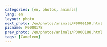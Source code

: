 ```yaml
---
categories: [en, photos, animals]
lang: en
layout: photo
next_photo: /en/photos/animals/P0000159.html
picname: P0000178
prev_photo: /en/photos/animals/P0000188.html
tags: [Cameleon]
---
```

